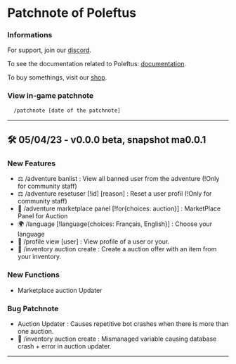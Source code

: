# Patchnote of Poleftus

### Informations

For support, join our [discord](https://discord.gg/CrQ7UTN8am).

To see the documentation related to Poleftus: [documentation](https://github.com/PoNexiOFF/Poleftus-Information/blob/main/documentation.md).

To buy somethings, visit our [shop](https://ponexi.mysellix.io/).

### View in-game patchnote

```bash
  /patchnote [date of the patchnote]
```

---

## 🛠 05/04/23 - v0.0.0 beta, snapshot ma0.0.1

### New Features

* ⚖️ /adventure banlist  : View all banned user from the adventure (!Only for community staff)
* ⚖️ /adventure resetuser [!id] [reason]  : Reset a user profil (!Only for community staff)
* 🛒 /adventure marketplace panel [!for{choices: auction}] : MarketPlace Panel for Auction
* 🌍 /language [!language{choices: Français, English}] : Choose your language
* 🧭 /profile view [user] : View profile of a user or your.
* 🧭 /inventory auction create : Create a auction offer with an item from your inventory.

### New Functions

* Marketplace auction Updater

### Bug Patchnote

* Auction Updater : Causes repetitive bot crashes when there is more than one auction.
* 🧭 /inventory auction create : Mismanaged variable causing database crash + error in auction updater.

---
